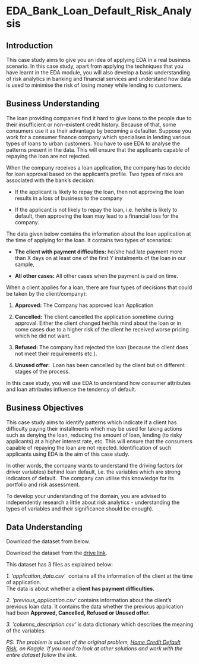 # EDA_Bank_Loan_Default_Risk_Analysis

## Introduction

This case study aims to give you an idea of applying EDA in a real business scenario. In this case study, apart from applying the techniques that you have learnt in the EDA module, you will also develop a basic understanding of risk analytics in banking and financial services and understand how data is used to minimise the risk of losing money while lending to customers.

## Business Understanding

The loan providing companies find it hard to give loans to the people due to their insufficient or non-existent credit history. Because of that, some consumers use it as their advantage by becoming a defaulter. Suppose you work for a consumer finance company which specialises in lending various types of loans to urban customers. You have to use EDA to analyse the patterns present in the data. This will ensure that the applicants capable of repaying the loan are not rejected.

When the company receives a loan application, the company has to decide for loan approval based on the applicant’s profile. Two types of risks are associated with the bank’s decision:

- If the applicant is likely to repay the loan, then not approving the loan results in a loss of business to the company

- If the applicant is not likely to repay the loan, i.e. he/she is likely to default, then approving the loan may lead to a financial loss for the company.

The data given below contains the information about the loan application at the time of applying for the loan. It contains two types of scenarios:

- **The client with payment difficulties:** he/she had late payment more than X days on at least one of the first Y instalments of the loan in our sample,

- **All other cases:** All other cases when the payment is paid on time.

When a client applies for a loan, there are four types of decisions that could be taken by the client/company):

1. **Approved:** The Company has approved loan Application

2. **Cancelled:** The client cancelled the application sometime during approval. Either the client changed her/his mind about the loan or in some cases due to a higher risk of the client he received worse pricing which he did not want.

3. **Refused:** The company had rejected the loan (because the client does not meet their requirements etc.).

4. **Unused offer:**  Loan has been cancelled by the client but on different stages of the process.

In this case study, you will use EDA to understand how consumer attributes and loan attributes influence the tendency of default.

## Business Objectives

This case study aims to identify patterns which indicate if a client has difficulty paying their installments which may be used for taking actions such as denying the loan, reducing the amount of loan, lending (to risky applicants) at a higher interest rate, etc. This will ensure that the consumers capable of repaying the loan are not rejected. Identification of such applicants using EDA is the aim of this case study.

In other words, the company wants to understand the driving factors (or driver variables) behind loan default, i.e. the variables which are strong indicators of default.  The company can utilise this knowledge for its portfolio and risk assessment.

To develop your understanding of the domain, you are advised to independently research a little about risk analytics - understanding the types of variables and their significance should be enough).

## Data Understanding

Download the dataset from below.

Download the dataset from the [drive link](https://drive.google.com/open?id=16RQztUqCfJOlbooHqYlJrp6Q7iL65uZB).

This dataset has 3 files as explained below:

_1. 'application_data.csv'_  contains all the information of the client at the time of application.  
The data is about whether a **client has payment difficulties.**

_2. 'previous_application.csv'_ contains information about the client’s previous loan data. It contains the data whether the previous application had been **Approved, Cancelled, Refused or Unused offer.**

_3. 'columns_description.csv'_ is data dictionary which describes the meaning of the variables.

_PS: The problem is subset of the original problem, [Home Credit Default Risk](https://www.kaggle.com/c/home-credit-default-risk), on Kaggle. If you need to look at other solutions and work with the entire dataset follow the link._
